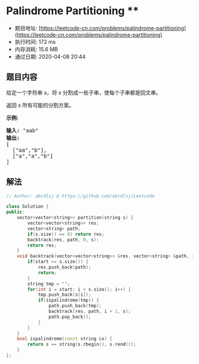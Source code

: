 # Palindrome Partitioning **
- 题目地址: [https://leetcode-cn.com/problems/palindrome-partitioning](https://leetcode-cn.com/problems/palindrome-partitioning)
- 执行时间: 172 ms
- 内存消耗: 15.6 MB
- 通过日期: 2020-04-08 20:44

## 题目内容
<p>给定一个字符串 <em>s</em>，将<em> s </em>分割成一些子串，使每个子串都是回文串。</p>

<p>返回 <em>s</em> 所有可能的分割方案。</p>

<p><strong>示例:</strong></p>

<pre><strong>输入:</strong> "aab"
<strong>输出:</strong>
[
  ["aa","b"],
  ["a","a","b"]
]</pre>


## 解法
```cpp
// Author: abcdlsj @ https://github.com/abcdlsj/Leetcode

class Solution {
public:
    vector<vector<string>> partition(string s) {
        vector<vector<string>> res;
        vector<string> path;
        if(s.size() == 0) return res;
        backtrack(res, path, 0, s);
        return res;
    }
    void backtrack(vector<vector<string>> &res, vector<string> &path, int start, const string &s) {
        if(start >= s.size()) {
            res.push_back(path);
            return;
        }
        string tmp = "";
        for(int i = start; i < s.size(); i++) {
            tmp.push_back(s[i]);
            if(ispalindrome(tmp)) {
                path.push_back(tmp);
                backtrack(res, path, i + 1, s);
                path.pop_back();
            }
        }
    }
    bool ispalindrome(const string &s) {
        return s == string(s.rbegin(), s.rend());
    }
};

```